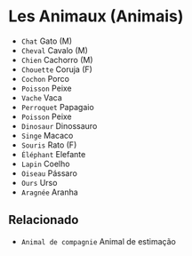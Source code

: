 # Les Animaux (Animais)

-   `Chat` Gato (M)
-   `Cheval` Cavalo (M)
-   `Chien` Cachorro (M)
-   `Chouette` Coruja (F)
-   `Cochon` Porco
-   `Poisson` Peixe
-   `Vache` Vaca
-   `Perroquet` Papagaio
-   `Poisson` Peixe
-   `Dinosaur` Dinossauro
-   `Singe` Macaco
-   `Souris` Rato (F)
-   `Éléphant` Elefante
-   `Lapin` Coelho
-   `Oiseau` Pássaro
-   `Ours` Urso
-   `Aragnée` Aranha

## Relacionado

-   `Animal de compagnie` Animal de estimação

